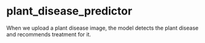 # plant_disease_predictor
When we upload a plant disease image, the model detects the plant disease and recommends treatment for it.
